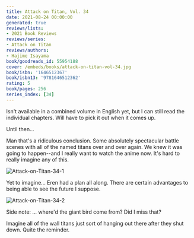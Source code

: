 ```yaml
---
title: Attack on Titan, Vol. 34
date: 2021-08-24 00:00:00
generated: true
reviews/lists:
- 2021 Book Reviews
reviews/series:
- Attack on Titan
reviews/authors:
- Hajime Isayama
book/goodreads_id: 55954188
cover: /embeds/books/attack-on-titan-vol-34.jpg
book/isbn: '1646512367'
book/isbn13: '9781646512362'
rating: 5
book/pages: 256
series_index: [34]
---
```

Isn't available in a combined volume in English yet, but I can still read the individual chapters. Will have to pick it out when it comes up.  

Until then...  

<!--more-->

Man that's a ridiculous conclusion. Some absolutely spectacular battle scenes with all of the named titans over and over again. We knew it was going to happen--and I really want to watch the anime now. It's hard to really imagine any of this.  

![Attack-on-Titan-34-1](/embeds/books/attachments/attack-on-titan-34-1.png)  

Yet to imagine... Eren had a plan all along. There are certain advantages to being able to see the future I suppose.  

![Attack-on-Titan-34-2](/embeds/books/attachments/attack-on-titan-34-2.png)  

Side note: ... where'd the giant bird come from? Did I miss that?  

Imagine all of the wall titans just sort of hanging out there after they shut down. Quite the reminder.